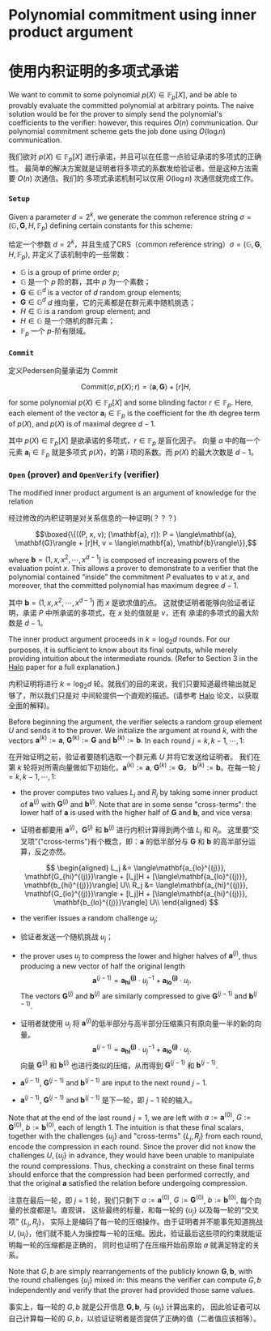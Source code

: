 # Polynomial commitment using inner product argument

# 使用内积证明的多项式承诺
We want to commit to some polynomial $p(X) \in \mathbb{F}_p[X]$, and be able to provably
evaluate the committed polynomial at arbitrary points. The naive solution would be for the
prover to simply send the polynomial's coefficients to the verifier: however, this
requires $O(n)$ communication. Our polynomial commitment scheme gets the job done using
$O(\log n)$ communication.

我们欲对 $p(X) \in \mathbb{F}_p[X]$ 进行承诺，并且可以在任意一点验证承诺的多项式的正确性。
最简单的解决方案就是证明者将多项式的系数发给验证者。但是这种方法需要 $O(n)$ 次通信。我们的
多项式承诺机制可以仅用 $O(\log n)$ 次通信就完成工作。

### `Setup`
Given a parameter $d = 2^k,$ we generate the common reference string
$\sigma = (\mathbb{G}, \mathbf{G}, H, \mathbb{F}_p)$ defining certain constants for this
scheme:

给定一个参数 $d = 2^k$，并且生成了CRS（common reference string）$\sigma = (\mathbb{G}, \mathbf{G}, H, \mathbb{F}_p)$,
并定义了该机制中的一些常数：

* $\mathbb{G}$ is a group of prime order $p;$
* $\mathbb{G}$ 是一个 $p$ 阶的群，其中 $p$ 为一个素数；
* $\mathbf{G} \in \mathbb{G}^d$ is a vector of $d$ random group elements;
* $\mathbf{G} \in \mathbb{G}^d$ $d$ 维向量，它的元素都是在群元素中随机挑选；
* $H \in \mathbb{G}$ is a random group element; and
* $H \in \mathbb{G}$ 是一个随机的群元素；
* $\mathbb{F}_p$ 一个 $p$-阶有限域。

### `Commit`
定义Pedersen向量承诺为 $\text{Commit}$

$$\text{Commit}(\sigma, p(X); r) = \langle\mathbf{a}, \mathbf{G}\rangle + [r]H,$$

for some polynomial $p(X) \in \mathbb{F}_p[X]$ and some blinding factor
$r \in \mathbb{F}_p.$ Here, each element of the vector $\mathbf{a}_i \in \mathbb{F}_p$ is
the coefficient for the $i$th degree term of $p(X),$ and $p(X)$ is of maximal degree
$d - 1.$

其中  $p(X) \in \mathbb{F}_p[X]$ 是欲承诺的多项式，$r \in \mathbb{F}_p$ 是盲化因子。
向量 $a$ 中的每一个元素 $\mathbf{a}_i \in \mathbb{F}_p$ 就是多项式 $p(X)$，的第 $i$ 项的系数。而 $p(X)$ 的最大次数是 $d - 1$。

### `Open` (prover) and `OpenVerify` (verifier)
The modified inner product argument is an argument of knowledge for the relation

经过修改的内积证明是对关系信息的一种证明(？？？)

$$\boxed{\{((P, x, v); (\mathbf{a}, r)): P = \langle\mathbf{a}, \mathbf{G}\rangle + [r]H, v = \langle\mathbf{a}, \mathbf{b}\rangle\}},$$

where $\mathbf{b} = (1, x, x^2, \cdots, x^{d-1})$ is composed of increasing powers of the
evaluation point $x.$ This allows a prover to demonstrate to a verifier that the
polynomial contained “inside” the commitment $P$ evaluates to $v$ at $x,$ and moreover,
that the committed polynomial has maximum degree $d − 1.$

其中 $\mathbf{b} = (1, x, x^2, \cdots, x^{d-1})$ 而 $x$ 是欲求值的点。 
这就使证明者能够向验证者证明，承诺 $P$ 中所承诺的多项式，在 $x$ 处的值就是 $v$，还有
承诺的多项式的最大阶数是 $d - 1$。

The inner product argument proceeds in $k = \log_2 d$ rounds. For our purposes, it is
sufficient to know about its final outputs, while merely providing intuition about the
intermediate rounds. (Refer to Section 3 in the [Halo] paper for a full explanation.)

内积证明将进行 $k = \log_2 d$ 轮。就我们的目的来说，我们只要知道最终输出就足够了，所以我们只是对
中间轮提供一个直观的描述。(请参考 [Halo] 论文，以获取全面的解释)。

[Halo]: https://eprint.iacr.org/2019/1021.pdf

Before beginning the argument, the verifier selects a random group element $U$ and sends it
to the prover. We initialize the argument at round $k,$ with the vectors
$\mathbf{a}^{(k)} := \mathbf{a},$ $\mathbf{G}^{(k)} := \mathbf{G}$ and
$\mathbf{b}^{(k)} := \mathbf{b}.$ In each round $j = k, k-1, \cdots, 1$:

在开始证明之前，验证者要随机选取一个群元素 $U$ 并将它发送给证明者。
我们在第 $k$ 轮将对所需向量做如下初始化，$\mathbf{a}^{(k)} := \mathbf{a},$ $\mathbf{G}^{(k)} := \mathbf{G}$，
$\mathbf{b}^{(k)} := \mathbf{b}$。在每一轮 $j = k, k-1, \cdots, 1$:

* the prover computes two values $L_j$ and $R_j$ by taking some inner product of
  $\mathbf{a}^{(j)}$ with $\mathbf{G}^{(j)}$ and $\mathbf{b}^{(j)}$. Note that are in some
  sense "cross-terms": the lower half of $\mathbf{a}$ is used with the higher half of
  $\mathbf{G}$ and $\mathbf{b}$, and vice versa:

* 证明者都要用 $\mathbf{a}^{(j)}$，$\mathbf{G}^{(j)}$ 和 $\mathbf{b}^{(j)}$ 进行内积计算得到两个值 $L_j$ 和 $R_j$。
  这里要“交叉项”("cross-terms")有个概念，即：$\mathbf{a}$ 的低半部分与 $\mathbf{G}$ 和 $\mathbf{b}$ 的高半部分运算，反之亦然。

$$
\begin{aligned}
L_j &= \langle\mathbf{a_{lo}^{(j)}}, \mathbf{G_{hi}^{(j)}}\rangle + [l_j]H + [\langle\mathbf{a_{lo}^{(j)}}, \mathbf{b_{hi}^{(j)}}\rangle] U\\
R_j &= \langle\mathbf{a_{hi}^{(j)}}, \mathbf{G_{lo}^{(j)}}\rangle + [l_j]H + [\langle\mathbf{a_{hi}^{(j)}}, \mathbf{b_{lo}^{(j)}}\rangle] U\\
\end{aligned}
$$

* the verifier issues a random challenge $u_j$;

* 验证者发送一个随机挑战 $u_j$；

* the prover uses $u_j$ to compress the lower and higher halves of $\mathbf{a}^{(j)}$,
  thus producing a new vector of half the original length 
  $$\mathbf{a}^{(j-1)} = \mathbf{a_{hi}^{(j)}}\cdot u_j^{-1} + \mathbf{a_{lo}^{(j)}}\cdot u_j.$$
  The vectors $\mathbf{G}^{(j)}$ and $\mathbf{b}^{(j)}$ are similarly compressed to give
  $\mathbf{G}^{(j-1)}$ and $\mathbf{b}^{(j-1)}$.

* 证明者就使用 $u_j$ 将 $\mathbf{a}^{(j)}$的低半部分与高半部分压缩乘只有原向量一半的新的向量。
  $$\mathbf{a}^{(j-1)} = \mathbf{a_{hi}^{(j)}}\cdot u_j^{-1} + \mathbf{a_{lo}^{(j)}}\cdot u_j.$$
  向量 $\mathbf{G}^{(j)}$ 和 $\mathbf{b}^{(j)}$ 也进行类似的压缩，从而得到
  $\mathbf{G}^{(j-1)}$ 和 $\mathbf{b}^{(j-1)}$.

* $\mathbf{a}^{(j-1)}$, $\mathbf{G}^{(j-1)}$ and $\mathbf{b}^{(j-1)}$ are input to the
  next round $j - 1.$

* $\mathbf{a}^{(j-1)}$, $\mathbf{G}^{(j-1)}$ and $\mathbf{b}^{(j-1)}$ 是下一轮，即 $j - 1$ 轮的输入。

Note that at the end of the last round $j = 1,$ we are left with $a := \mathbf{a}^{(0)}$,
$G := \mathbf{G}^{(0)}$, $b := \mathbf{b}^{(0)},$ each of length 1. The intuition is that
these final scalars, together with the challenges $\{u_j\}$ and "cross-terms"
$\{L_j, R_j\}$ from each round, encode the compression in each round. Since the prover did
not know the challenges $U, \{u_j\}$ in advance, they would have been unable to manipulate
the round compressions. Thus, checking a constraint on these final terms should enforce
that the compression had been performed correctly, and that the original $\mathbf{a}$
satisfied the relation before undergoing compression.

注意在最后一轮，即 $j = 1$ 轮，我们只剩下 $a := \mathbf{a}^{(0)}$,
$G := \mathbf{G}^{(0)}$, $b := \mathbf{b}^{(0)},$ 每个向量的长度都是1。直观讲，
这些最终的标量，和每一轮的 $\{u_j\}$ 以及每一轮的“交叉项”
$\{L_j, R_j\}$， 实际上是编码了每一轮的压缩操作。由于证明者并不能事先知道挑战
$U, \{u_j\}$，他们就不能人为操控每一轮的压缩。因此，验证最后这些项的约束就能证明每一轮的压缩都是正确的，
同时也证明了在压缩开始前原始 $a$ 就满足特定的关系。

Note that $G, b$ are simply rearrangements of the publicly known $\mathbf{G}, \mathbf{b},$
with the round challenges $\{u_j\}$ mixed in: this means the verifier can compute $G, b$
independently and verify that the prover had provided those same values.

事实上，每一轮的 $G, b$ 就是公开信息 $\mathbf{G}, \mathbf{b},$ 与 $\{u_j\}$ 计算出来的，
因此验证者可以自己计算每一轮的 $G, b$，以验证证明者是否提供了正确的值（二者值应该相等）。